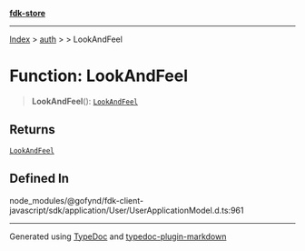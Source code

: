 [**fdk-store**](../../../README.md)
***

[Index](../../../API.md) > [auth](../../README.md) > [<internal>](../README.md) > LookAndFeel

# Function: LookAndFeel

> **LookAndFeel**(): [`LookAndFeel`](../type-aliases/type-alias.LookAndFeel.md)

## Returns

[`LookAndFeel`](../type-aliases/type-alias.LookAndFeel.md)

## Defined In

node\_modules/@gofynd/fdk-client-javascript/sdk/application/User/UserApplicationModel.d.ts:961

***
Generated using [TypeDoc](https://typedoc.org/) and [typedoc-plugin-markdown](https://www.npmjs.com/package/typedoc-plugin-markdown)
